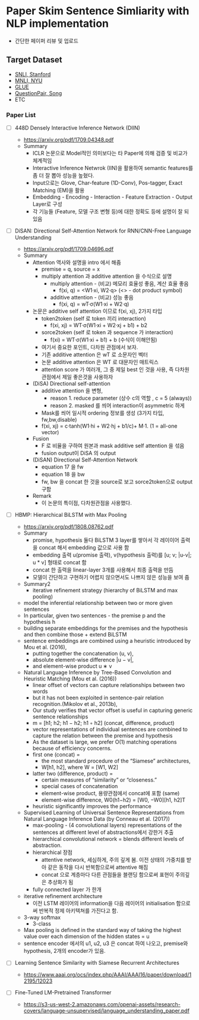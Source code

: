 # Paper Skim Sentence Simliarity with NLP implementation
+ 간단한 페이퍼 리뷰 및 업로드

## Target Dataset

+ [SNLI, Stanford](https://nlp.stanford.edu/projects/snli/)
+ [MNLI, NYU](https://www.nyu.edu/projects/bowman/multinli/)
+ [GLUE](https://gluebenchmark.com/leaderboard)
+ [QuestionPair, Song](https://github.com/songys/Question_pair)
+ ETC

### Paper List
* [ ] 448D Densely Interactive Inference Network (DIIN)
	+ https://arxiv.org/pdf/1709.04348.pdf
    + Summary
        + ICLR 논문으로 Model적인 의미보다는 타 Paper에 의해 검증 및 비교가 체계적임
        + Interactive Inference Netwrok (IIN)을 활용하여 semantic features를 좀 더 잘 뽑아 성능을 높혔다.
        + Input으로는 Glove, Char-feature (1D-Conv), Pos-tagger, Exact Matching (EM)을 활용
        + Embedding - Encoding - Interaction - Feature Extraction - Output Layer로 구성
        + 각 기능들 (Feature, 모델 구조 변형 등)에 대한 정확도 등에 설명이 잘 되있음

* [ ] DiSAN: Directional Self-Attention Network for RNN/CNN-Free Language Understanding
	+ https://arxiv.org/pdf/1709.04696.pdf
	+ Summary
		+ Attention 역사와 설명을 intro 에서 해줌
			+ premise = q, source = x
			+ multiply attention 과 additive attention 을 수식으로 설명 
				+ multiply attention - (비교) 메모리 효율성 좋음, 계산 효율 좋음
					+ f(xi, q) = <W1·xi, W2·q>  (<> - dot product symbol)
				+ additive attention - (비교) 성능 좋음
					+ f(xi, q) = wT·σ(W1·xi + W2·q)
		+ 논문은 additive self attention 이므로 f(xi, xj), 2가지 타입 
			+ token2token (self 로 token 끼리 interaction)
				+ f(xi, xj) = WT·σ(W1·xi + W2·xj + b1) + b2
			+ sorce2token (self 로 token 과 sequence 가 interaction)
				+ f(xi) =  WT·σ(W1·xi + b1) + b (수식이 이해안됨)	
			+ 여기서 중요한 포인트, 다차원 관점에서 보자. 
			+ 기존 additive attention 은 wT 로 소문자인 벡터
			+ 논문 additive attention 은 WT 로 대문자인 매트릭스
			+ attention score 가 여러개, 그 중 제일 best 인 것을 사용, 즉 다차원 관점에서 제일 좋은것을 사용하자
		+ (DiSA) Directional self-attention
			+ additive attention 을 변형, 
				+ reason 1. reduce parameter (상수 c의 역할 , c = 5 (always))
				+ reason 2. masked 를 씌어 interaction이 asymmetric 하게 
			+ Mask를 씌어 일시적 ordering 정보를 생성 (3가지 타입, fw,bw,disable)
			+ f(xi, xj) = c·tanh(W1·hi + W2·hj + b1/c)+ M·1. (1 = all-one vector)
		+ Fusion
			+ F 로 비율을 구하여 원본과 mask additive self attention 을 섞음
			+ fusion output이 DiSA 의 output
		+ (DiSAN) Directional Self-Attention Network
			+ equation 17 을 fw
			+ equation 18 을 bw 
			+ fw, bw 을 concat 한 것을 source로 보고 sorce2token으로 output 구함
		+ Remark 
			+ 이 논문의 특이점, 다차원관점을 사용했다. 
			
* [ ] HBMP: Hierarchical BiLSTM with Max Pooling
	+ https://arxiv.org/pdf/1808.08762.pdf
    + Summary
        + promise, hypothesis 둘다 BiLSTM 3 layer를 쌓아서 각 레이이어 출력을 concat 해서 embedding 값으로 사용 함
        + embedding 출력 u(promise 출력), v(hypothesis 출력)를 [u; v; |u-v|; u * v] 형태로 concat 함
		* concat 한 출력을 linear-layer 3개를 사용해서 최종 출력을 만듬
        + 모델이 간단하고 구현하기 어렵지 않으면서도 나쁘지 않은 성능을 보여 줌
    + Summary2
    	+ iterative refinement strategy (hierarchy of BiLSTM and max pooling)
	+ model the inferential relationship between two or more given sentences
	+ In particular, given two sentences - the premise p and the hypothesis h
	+ building separate embeddings for the premises and the hypothesis and then combine those + extend BiLSTM
	+ sentence embeddings are combined using a heuristic introduced by Mou et al. (2016), 
		+ putting together the concatenation (u, v), 
		+ absolute element-wise difference |u − v|,
		+ and element-wise product u ∗ v
	+ Natural Language Inference by Tree-Based Convolution and Heuristic Matching (Mou et al. (2016))
		+ linear offset of vectors can capture relationships between two words
		+ but it has not been exploited in sentence-pair relation recognition.(Mikolov et al., 2013b),
		+ Our study verifies that vector offset is useful in capturing generic sentence relationships
		+ m = [h1; h2; h1 − h2; h1 ◦ h2]  (concat, difference, product)
		+ vector representations of individual sentences are combined to capture the relation between the premise and hypothesis
		+ As the dataset is large, we prefer O(1) matching operations because of efficiency concerns. 
		+ first one (concat) = 
			+ the most standard procedure of the “Siamese” architectures, 
			+ W[h1, h2], where W = [W1, W2]
		+ latter two (difference, product) = 
			+ certain measures of “similarity” or “closeness.”
			+ special cases of concatenation
			+ element-wise product, 용량관점에서 concat에 포함 (same)
			+ element-wise difference, W0(h1−h2) = [W0, −W0][h1, h2]T
		+ heuristic significantly improves the performance
	+ Supervised Learning of Universal Sentence Representations from Natural Language Inference Data (by Conneau et al. (2017))
		+ max-pooling - (4 convolutional layers) representations of the sentences at different level of abstractions에서 강한거 추출
		+ hierarchical convolutional network = blends different levels of abstraction.
		+ hierarchical 장점 
			+ attentive network, 세심하게, 주의 깊게 봄. 이전 상태의 가중치를 받아 같은 동작을 다시 반복함으로써 attentive 해짐
			+ concat 으로 계층마다 다른 관점들을 블랜딩 함으로써 표현이 주의깊은 추상화가 됨
		+ fully connected layer 가 한개
	+ iterative refinement architecture
		+ 이전 LSTM 레이어의 information을 다음 레이어의 initialisation 함으로써 반복적 정제 아키텍쳐를 가진다고 함.
	+ 3-way softmax
		+ 3-class
	+ Max pooling is defined in the standard way of taking the highest value over each dimension of the hidden states = u
	+ sentence encoder 에서의 u1, u2, u3 은 concat 하여 나오고, premise와 hypothesis, 2개의 encoder가 있음.
	
* [ ] Learning Sentence Similarity with Siamese Recurrent Architectures
	+ https://www.aaai.org/ocs/index.php/AAAI/AAAI16/paper/download/12195/12023
* [ ] Fine-Tuned LM-Pretrained Transformer
	+ https://s3-us-west-2.amazonaws.com/openai-assets/research-covers/language-unsupervised/language_understanding_paper.pdf
